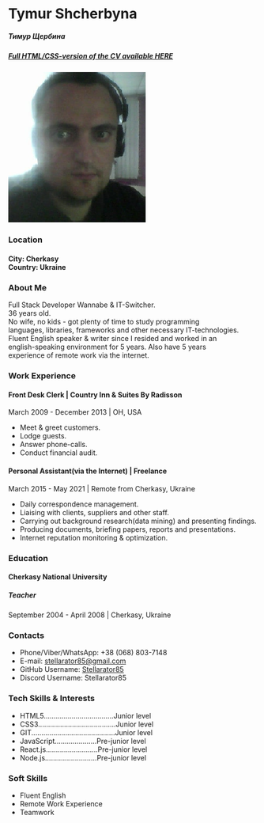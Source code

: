 <body>
<h1>Tymur Shcherbyna</h1>
    <h5>Тимур Щербина</h5>
    <h5 style="margin-top: 2px"><a href="https://stellarator85.github.io/rsschool-cv/">Full HTML/CSS-version of the CV available HERE</a></h5>
    <img src="photo4.png">
    <h3>Location</h3>
    <h4>City: Cherkasy<br>
      Country: Ukraine</h4>
      <h3>About Me</h3>
            <p>
              Full Stack Developer Wannabe & IT-Switcher.<br />
              36 years old.<br />
              No wife, no kids - got plenty of time to study programming<br>
              languages, libraries, frameworks and other necessary IT-technologies.<br />
              Fluent English speaker & writer since I resided and worked in an<br>
              english-speaking environment for 5 years. Also have 5 years<br>
              experience of remote work via the internet.
            </p>
            <h3>Work Experience</h3>
            <h4>Front Desk Clerk | Country Inn & Suites By Radisson</h4>
            <p>
              March 2009 - December 2013 | OH, USA
            </p>
            <ul>
              <li>Meet & greet customers.</li>
              <li>Lodge guests.</li>
              <li>Answer phone-calls.</li>
              <li>Conduct financial audit.</li>
            </ul>
            <h4>
              Personal Assistant(via the Internet) | Freelance
            </h4>
            <p>
              March 2015 - May 2021
              <span>|</span> Remote from
              Cherkasy, Ukraine
            </p>
            <ul>
              <li>
                Daily correspondence management.
              </li>
              <li>
                Liaising with clients, suppliers and other staff.
              </li>
              <li>
                Carrying out background research(data mining) and presenting
                findings.
              </li>
              <li>
                Producing documents, briefing papers, reports and presentations.
              </li>
              <li>
                Internet reputation monitoring & optimization.
              </li>
            </ul>
          <h3>Education</h3>
            <h4>Cherkasy National University</h4>
            <h5>Teacher</h5>
            <p>
              September 2004 - April 2008 | Cherkasy, Ukraine
            </p>
          <h3>Contacts</h3>
          <ul><li>Phone/Viber/WhatsApp: +38 (068) 803-7148</li>
          <li>E-mail: <a href="mailto:stellarator85@gmail.com">stellarator85@gmail.com</a></li>
          <li>GitHub Username: <a href="https://github.com/Stellarator85">Stellarator85</a></li>
          <li>Discord Username: Stellarator85</li></ul>
          <h3>Tech Skills & Interests</h3>
          <ul>
            <li>HTML5...................................Junior level</li>
            <li>CSS3.......................................Junior level</li>
            <li>GIT..........................................Junior level</li>
            <li>JavaScript.....................Pre-junior level</li>
            <li>React.js..........................Pre-junior level</li>
            <li>Node.js..........................Pre-junior level</li>
          </ul>
          <h3>Soft Skills</h3>
          <ul>
            <li>Fluent English</li>
            <li>Remote Work Experience</li>
            <li>Teamwork</li>
          </ul>
</body>
